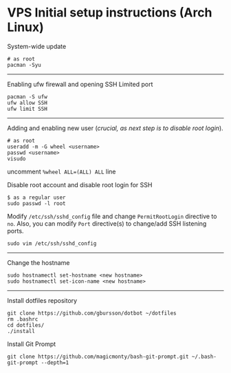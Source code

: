 # VPS Initial setup instructions (Arch Linux)

System-wide update
```
# as root
pacman -Syu
```

---

Enabling ufw firewall and opening SSH Limited port
```
pacman -S ufw
ufw allow SSH
ufw limit SSH
```

---

Adding and enabling new user (_crucial, as next step is to disable root login_).
```
# as root
useradd -m -G wheel <username>
passwd <username>
visudo
```
uncomment `%wheel ALL=(ALL) ALL` line

Disable root account and disable root login for SSH
```
$ as a regular user
sudo passwd -l root
```
Modify `/etc/ssh/sshd_config` file and change `PermitRootLogin` directive to `no`.
Also, you can modify `Port` directive(s) to change/add SSH listening ports.

```
sudo vim /etc/ssh/sshd_config
```

---

Change the hostname
```
sudo hostnamectl set-hostname <new hostname>
sudo hostnamectl set-icon-name <new hostname>
```

---


Install dotfiles repository
```
git clone https://github.com/gbursson/dotbot ~/dotfiles
rm .bashrc
cd dotfiles/
./install
```
Install Git Prompt
```
git clone https://github.com/magicmonty/bash-git-prompt.git ~/.bash-git-prompt --depth=1
```




